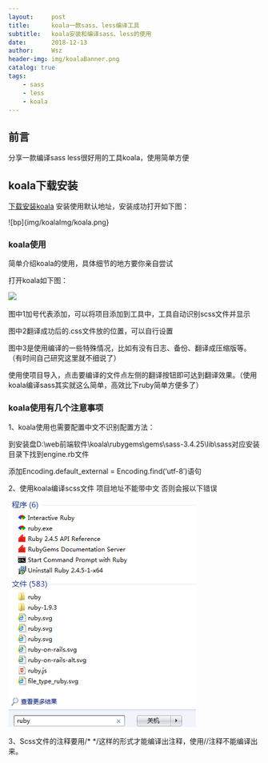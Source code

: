 ```yaml
---
layout:     post
title:      koala一款sass、less编译工具
subtitle:   koala安装和编译sass、less的使用
date:       2018-12-13
author:     Wsz
header-img: img/koalaBanner.png
catalog: true
tags:
    - sass
    - less
    - koala
---
```


## 前言

 分享一款编译sass less很好用的工具koala，使用简单方便

## koala下载安装

[下载安装koala](http://koala-app.com/index-zh.html) 安装使用默认地址，安装成功打开如下图：

 ![bp]{img/koalaImg/koala.png}

### koala使用

 简单介绍koala的使用，具体细节的地方要你亲自尝试

 打开koala如下图：

 ![](img/koalaImg/koalaStudy.png)

 图中1加号代表添加，可以将项目添加到工具中，工具自动识别scss文件并显示

 图中2翻译成功后的.css文件放的位置，可以自行设置

 图中3是使用编译的一些特殊情况，比如有没有日志、备份、翻译成压缩版等。（有时间自己研究这里就不细说了）

 使用使项目导入，点击要编译的文件点左侧的翻译按钮即可达到翻译效果。（使用koala编译sass其实就这么简单，高效比下ruby简单方便多了）

### koala使用有几个注意事项

 1、koala使用也需要配置中文不识别配置方法：

 到安装盘D:\web前端软件\koala\rubygems\gems\sass-3.4.25\lib\sass对应安装目录下找到engine.rb文件

 添加Encoding.default_external = Encoding.find(‘utf-8’)语句

2、使用koala编译scss文件 项目地址不能带中文  否则会报以下错误

  ![](img/sass-ruby.png)

3、Scss文件的注释要用/* */这样的形式才能编译出注释，使用//注释不能编译出来。
